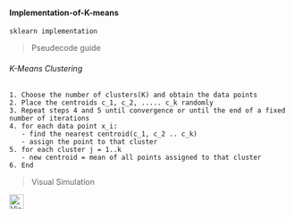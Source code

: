 #### Implementation-of-K-means
    sklearn implementation
> Pseudecode guide

###### K-Means Clustering 
    1. Choose the number of clusters(K) and obtain the data points 
    2. Place the centroids c_1, c_2, ..... c_k randomly 
    3. Repeat steps 4 and 5 until convergence or until the end of a fixed number of iterations
    4. for each data point x_i:
       - find the nearest centroid(c_1, c_2 .. c_k) 
       - assign the point to that cluster 
    5. for each cluster j = 1..k
       - new centroid = mean of all points assigned to that cluster
    6. End 
    
 > Visual Simulation
 <img align="left" alt="Visual Studio Code" width="26px" src="https://miro.medium.com/max/480/0*f9HcysjkU6XyM1hb.gif" />
